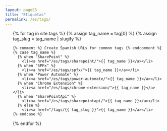 ```yaml
---
layout: pageES
title: "Etiquetas"
permalink: /es/tags/
---
```


<ul>
  {% for tag in site.tags %}
    {% assign tag_name = tag[0] %}
    {% assign tag_slug = tag_name | slugify %}
    
    {% comment %} Create Spanish URLs for common tags {% endcomment %}
    {% case tag_name %}
      {% when "SharePoint" %}
        <li><a href="/es/tags/sharepoint/">{{ tag_name }}</a></li>
      {% when "SPFx" %}
        <li><a href="/es/tags/spfx/">{{ tag_name }}</a></li>
      {% when "Power Automate" %}
        <li><a href="/es/tags/power-automate/">{{ tag_name }}</a></li>
      {% when "Chrome Extension" %}
        <li><a href="/es/tags/chrome-extension/">{{ tag_name }}</a></li>
      {% when "SharePointApi" %}
        <li><a href="/es/tags/sharepointapi/">{{ tag_name }}</a></li>
      {% else %}
        <li><a href="/tags/{{ tag_slug }}">{{ tag_name }}</a></li>
    {% endcase %}
  {% endfor %}
</ul>
